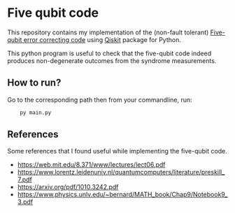# Five qubit code

This repository contains my implementation of the (non-fault tolerant) [Five-qubit error correcting code](https://en.wikipedia.org/wiki/Five-qubit_error_correcting_code) using [Qiskit](https://qiskit.org/) package for Python.

This python program is useful to check that the five-qubit code indeed produces non-degenerate outcomes from the syndrome measurements.

## How to run?

Go to the corresponding path then from your commandline, run:
```python
    py main.py
```

## References

Some references that I found useful while implementing the five-qubit code.

 * https://web.mit.edu/8.371/www/lectures/lect06.pdf
 * https://www.lorentz.leidenuniv.nl/quantumcomputers/literature/preskill_7.pdf
 * https://arxiv.org/pdf/1010.3242.pdf
 * https://www.physics.unlv.edu/~bernard/MATH_book/Chap9/Notebook9_3.pdf

